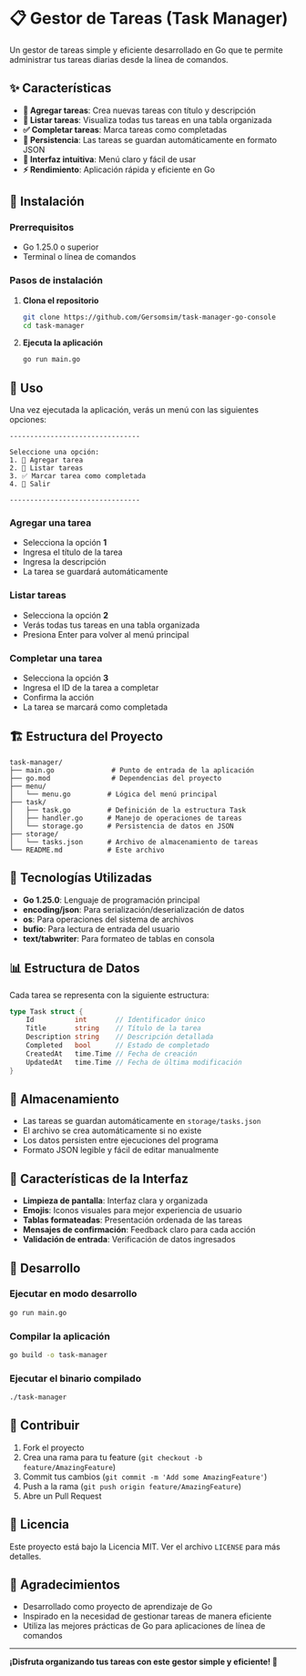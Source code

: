 # 📋 Gestor de Tareas (Task Manager)

Un gestor de tareas simple y eficiente desarrollado en Go que te permite administrar tus tareas diarias desde la línea de comandos.

## ✨ Características

- **💾 Agregar tareas**: Crea nuevas tareas con título y descripción
- **📝 Listar tareas**: Visualiza todas tus tareas en una tabla organizada
- **✅ Completar tareas**: Marca tareas como completadas
- **💾 Persistencia**: Las tareas se guardan automáticamente en formato JSON
- **🔄 Interfaz intuitiva**: Menú claro y fácil de usar
- **⚡ Rendimiento**: Aplicación rápida y eficiente en Go

## 🚀 Instalación

### Prerrequisitos

- Go 1.25.0 o superior
- Terminal o línea de comandos

### Pasos de instalación

1. **Clona el repositorio**
   ```bash
   git clone https://github.com/Gersomsim/task-manager-go-console
   cd task-manager
   ```

2. **Ejecuta la aplicación**
   ```bash
   go run main.go
   ```

## 🎯 Uso

Una vez ejecutada la aplicación, verás un menú con las siguientes opciones:

```
--------------------------------
 
Seleccione una opción:
1. 💾 Agregar tarea
2. 📝 Listar tareas
3. ✅ Marcar tarea como completada
4. 🚪 Salir
 
--------------------------------
```

### Agregar una tarea
- Selecciona la opción **1**
- Ingresa el título de la tarea
- Ingresa la descripción
- La tarea se guardará automáticamente

### Listar tareas
- Selecciona la opción **2**
- Verás todas tus tareas en una tabla organizada
- Presiona Enter para volver al menú principal

### Completar una tarea
- Selecciona la opción **3**
- Ingresa el ID de la tarea a completar
- Confirma la acción
- La tarea se marcará como completada

## 🏗️ Estructura del Proyecto

```
task-manager/
├── main.go              # Punto de entrada de la aplicación
├── go.mod               # Dependencias del proyecto
├── menu/
│   └── menu.go         # Lógica del menú principal
├── task/
│   ├── task.go         # Definición de la estructura Task
│   ├── handler.go      # Manejo de operaciones de tareas
│   └── storage.go      # Persistencia de datos en JSON
├── storage/
│   └── tasks.json      # Archivo de almacenamiento de tareas
└── README.md           # Este archivo
```

## 🔧 Tecnologías Utilizadas

- **Go 1.25.0**: Lenguaje de programación principal
- **encoding/json**: Para serialización/deserialización de datos
- **os**: Para operaciones del sistema de archivos
- **bufio**: Para lectura de entrada del usuario
- **text/tabwriter**: Para formateo de tablas en consola

## 📊 Estructura de Datos

Cada tarea se representa con la siguiente estructura:

```go
type Task struct {
    Id          int       // Identificador único
    Title       string    // Título de la tarea
    Description string    // Descripción detallada
    Completed   bool      // Estado de completado
    CreatedAt   time.Time // Fecha de creación
    UpdatedAt   time.Time // Fecha de última modificación
}
```

## 💾 Almacenamiento

- Las tareas se guardan automáticamente en `storage/tasks.json`
- El archivo se crea automáticamente si no existe
- Los datos persisten entre ejecuciones del programa
- Formato JSON legible y fácil de editar manualmente

## 🎨 Características de la Interfaz

- **Limpieza de pantalla**: Interfaz clara y organizada
- **Emojis**: Iconos visuales para mejor experiencia de usuario
- **Tablas formateadas**: Presentación ordenada de las tareas
- **Mensajes de confirmación**: Feedback claro para cada acción
- **Validación de entrada**: Verificación de datos ingresados

## 🚀 Desarrollo

### Ejecutar en modo desarrollo
```bash
go run main.go
```

### Compilar la aplicación
```bash
go build -o task-manager
```

### Ejecutar el binario compilado
```bash
./task-manager
```

## 🤝 Contribuir

1. Fork el proyecto
2. Crea una rama para tu feature (`git checkout -b feature/AmazingFeature`)
3. Commit tus cambios (`git commit -m 'Add some AmazingFeature'`)
4. Push a la rama (`git push origin feature/AmazingFeature`)
5. Abre un Pull Request

## 📝 Licencia

Este proyecto está bajo la Licencia MIT. Ver el archivo `LICENSE` para más detalles.

## 🙏 Agradecimientos

- Desarrollado como proyecto de aprendizaje de Go
- Inspirado en la necesidad de gestionar tareas de manera eficiente
- Utiliza las mejores prácticas de Go para aplicaciones de línea de comandos

---

**¡Disfruta organizando tus tareas con este gestor simple y eficiente! 🎉**
